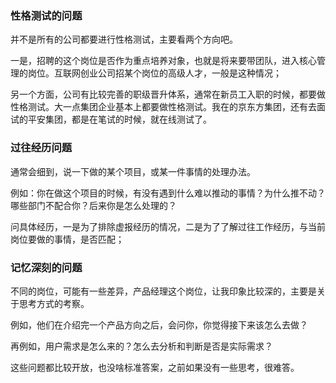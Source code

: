 ### 性格测试的问题

并不是所有的公司都要进行性格测试，主要看两个方向吧。

一是，招聘的这个岗位是否作为重点培养对象，也就是将来要带团队，进入核心管理的岗位。互联网创业公司招某个岗位的高级人才，一般是这种情况；

另一个方面，公司有比较完善的职级晋升体系，通常在新员工入职的时候，都要做性格测试。大一点集团企业基本上都要做性格测试。我在的京东方集团，还有去面试的平安集团，都是在笔试的时候，就在线测试了。

### 过往经历问题

通常会细到，说一下做的某个项目，或某一件事情的处理办法。

例如：你在做这个项目的时候，有没有遇到什么难以推动的事情？为什么推不动？哪些部门不配合你？后来你是怎么处理的？

问具体经历，一是为了排除虚报经历的情况，二是为了了解过往工作经历，与当前岗位要做的事情，是否匹配；

### 记忆深刻的问题

不同的岗位，可能有一些差异，产品经理这个岗位，让我印象比较深的，主要是关于思考方式的考察。

例如，他们在介绍完一个产品方向之后，会问你，你觉得接下来该怎么去做？

再例如，用户需求是怎么来的？怎么去分析和判断是否是实际需求？

这些问题都比较开放，也没啥标准答案，之前如果没有一些思考，很难答。
